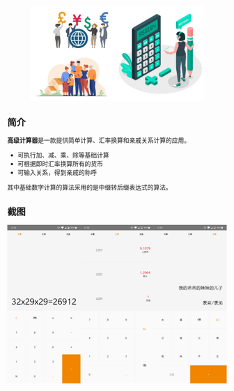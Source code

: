 <div align="center">
    <img src="/assets/advanced-calculator.png" width="400">
</div>


## 简介
**高级计算器**是一款提供简单计算、汇率换算和亲戚关系计算的应用。

* 可执行加、减、乘、除等基础计算
* 可根据即时汇率换算所有的货币
* 可输入关系，得到亲戚的称呼

其中基础数字计算的算法采用的是中缀转后缀表达式的算法。

## 截图
![](/assets/screenshot.jpeg)

